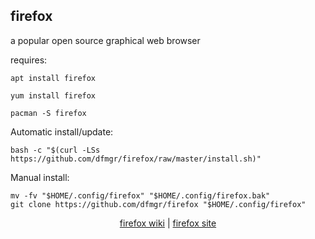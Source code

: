 ## firefox  
  
a popular open source graphical web browser  
  
requires:    
```
apt install firefox
```  
```
yum install firefox
```  
```
pacman -S firefox
```  
  
Automatic install/update:
```
bash -c "$(curl -LSs https://github.com/dfmgr/firefox/raw/master/install.sh)"
```
Manual install:
```
mv -fv "$HOME/.config/firefox" "$HOME/.config/firefox.bak"
git clone https://github.com/dfmgr/firefox "$HOME/.config/firefox"
```
  
  
<p align=center>
  <a href="https://wiki.archlinux.org/index.php/firefox" target="_blank">firefox wiki</a>  |  
  <a href="https://www.mozilla.org/firefox" target="_blank">firefox site</a>
</p>  

